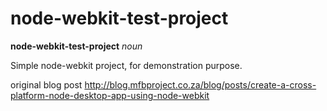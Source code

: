 # node-webkit-test-project

**node-webkit-test-project**
*noun*  

Simple node-webkit project, for demonstration purpose.

original blog post http://blog.mfbproject.co.za/blog/posts/create-a-cross-platform-node-desktop-app-using-node-webkit


